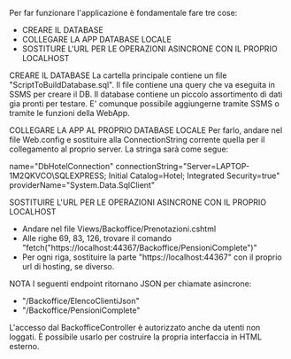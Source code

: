 Per far funzionare l'applicazione è fondamentale fare tre cose:

- CREARE IL DATABASE
- COLLEGARE LA APP DATABASE LOCALE
- SOSTITURE L'URL PER LE OPERAZIONI ASINCRONE CON IL PROPRIO LOCALHOST

CREARE IL DATABASE
La cartella principale contiene un file "ScriptToBuildDatabase.sql". Il file contiene una query che va eseguita in SSMS per creare il DB. Il database contiene
un piccolo assortimento di dati gia pronti per testare. E' comunque possibile aggiungerne tramite SSMS o tramite le funzioni della WebApp.

COLLEGARE LA APP AL PROPRIO DATABASE LOCALE
Per farlo, andare nel file Web.config e sostituire alla ConnectionString corrente quella per il collegamento al proprio server. La stringa sarà come segue:
	    
name="DbHotelConnection" connectionString="Server=LAPTOP-1M2QKVCO\SQLEXPRESS; Initial Catalog=Hotel; Integrated Security=true" providerName="System.Data.SqlClient"
		

SOSTITUIRE L'URL PER LE OPERAZIONI ASINCRONE CON IL PROPRIO LOCALHOST
  -  Andare nel file Views/Backoffice/Prenotazioni.cshtml
  -  Alle righe 69, 83, 126, trovare il comando "fetch("https://localhost:44367/Backoffice/PensioniComplete")"
  -  Per ogni riga, sostituire la parte "https://localhost:44367" con il proprio url di hosting, se diverso.

NOTA
I seguenti endpoint ritornano JSON per chiamate asincrone:
  - "/Backoffice/ElencoClientiJson"
  - "/Backoffice/PensioniComplete"

L'accesso dal BackofficeController è autorizzato anche da utenti non loggati. È possibile usarlo per costruire la propria interfaccia in HTML esterno.
